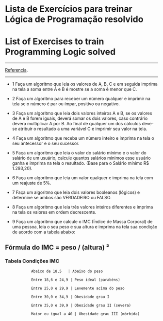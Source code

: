 # Lista de Exercícios para treinar Lógica de Programação resolvido
# List of Exercises to train Programming Logic solved
***
[Referencia](https://www.dio.me/articles/lista-de-exercicios-para-treinar-logica-de-programacao).

***
- 1 Faça um algoritmo que leia os valores de A, B, C e em seguida imprima na tela a soma entre A e B é mostre se a soma é menor que C.

- 2 Faça um algoritmo para receber um número qualquer e imprimir na tela se o número é par ou ímpar, positivo ou negativo.

- 3 Faça um algoritmo que leia dois valores inteiros A e B, se os valores de A e B forem iguais, deverá somar os dois valores, 
    caso contrário devera multiplicar A por B. Ao final de qualquer um dos cálculos deve-se atribuir o resultado a uma variável C e
    imprimir seu valor na tela.

- 4 Faça um algoritmo que receba um número inteiro e imprima na tela o seu antecessor e o seu sucessor.

- 5 Faça um algoritmo que leia o valor do salário mínimo e o valor do salário de um usuário, calcule quantos salários mínimos esse 
    usuário ganha e imprima na tela o resultado. (Base para o Salário mínimo R$ 1.293,20).

- 6  Faça um algoritmo que leia um valor qualquer e imprima na tela com um reajuste de 5%.

- 7 Faça um algoritmo que leia dois valores booleanos (lógicos) e determine se ambos são VERDADEIRO ou FALSO.
- 8 Faça um algoritmo que leia três valores inteiros diferentes e imprima na tela os valores em ordem decrescente.
- 9 Faça um algoritmo que calcule o IMC (Índice de Massa Corporal) de uma pessoa, leia o seu peso e sua altura e imprima na tela sua condição 
    de acordo com a tabela abaixo:
## Fórmula do IMC = peso / (altura) ²
### Tabela Condições IMC


                Abaixo de 18,5   | Abaixo do peso          

                Entre 18,6 e 24,9 | Peso ideal (parabéns)  

                Entre 25,0 e 29,9 | Levemente acima do peso

                Entre 30,0 e 34,9 | Obesidade grau I 

                Entre 35,0 e 39,9 | Obesidade grau II (severa)

                Maior ou igual a 40 | Obesidade grau III (mórbida)